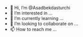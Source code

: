 - 👋 Hi, I’m @Asadbekdasturchi
- 👀 I’m interested in ...
- 🌱 I’m currently learning ...
- 💞️ I’m looking to collaborate on ...
- 📫 How to reach me ...

<!---
Asadbekdasturchi/Asadbekdasturchi is a ✨ special ✨ repository because its `README.md` (this file) appears on your GitHub profile.
You can click the Preview link to take a look at your changes.
--->
